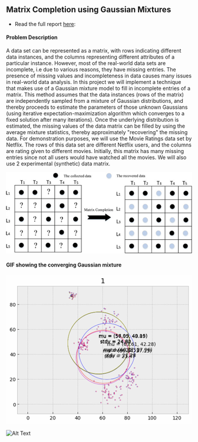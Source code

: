 ## Matrix Completion using Gaussian Mixtures

- Read the full report [here](report.pdf): 

#### Problem Description

A data set can be represented as a matrix, with rows indicating different data instances, and the
columns representing different attributes of a particular instance. However, most of the real-world
data sets are incomplete, i.e due to various reasons, they have missing entries. The presence of
missing values and incompleteness in data causes many issues in real-world data analysis. In this project we will implement a technique that makes use of a Gaussian mixture model to fill in incomplete entries of a matrix. This method assumes that the data instances (rows of the matrix) are independently sampled from a mixture of Gaussian distributions, and thereby proceeds to estimate the parameters of those unknown Gaussians (using iterative expectation-maximization algorithm which converges to a fixed solution after many iterations). Once the underlying distribution is estimated, the missing values of the data matrix can be filled by using the average mixture statistics, thereby approximately "recovering" the missing data. For demonstration purposes, we will use the Movie Ratings data set by Netflix. The rows of this data set are different Netflix users,
and the columns are rating given to different movies. Initially, this matrix has many missing
entries since not all users would have watched all the movies. We will also use 2 experimental
(synthetic) data matrix.


![Alt Text](mat.jpg)


#### GIF showing the converging Gaussian mixture 

![Alt Text](result.gif)


![Alt Text](code.ipynb)
